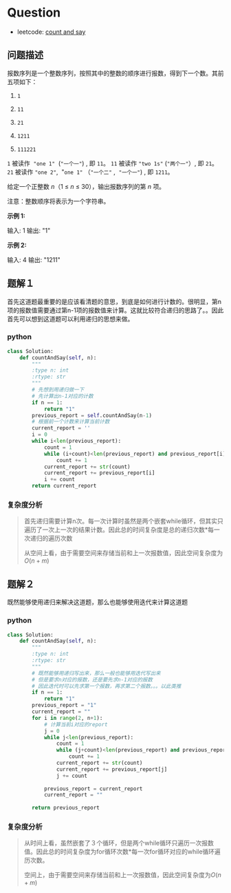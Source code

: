 # Question

- leetcode: [count and say](https://leetcode-cn.com/problems/count-and-say/)

## 问题描述

报数序列是一个整数序列，按照其中的整数的顺序进行报数，得到下一个数。其前五项如下：

1.     1
2.     11
3.     21
4.     1211
5.     111221

`1` 被读作  `"one 1"`  (`"一个一"`) , 即 `11`。
`11` 被读作 `"two 1s"` (`"两个一"`）, 即 `21`。
`21` 被读作 `"one 2"`,  "`one 1"` （`"一个二"` ,  `"一个一"`) , 即 `1211`。

给定一个正整数 *n*（1 ≤ *n* ≤ 30），输出报数序列的第 *n* 项。

注意：整数顺序将表示为一个字符串。

**示例 1:**

输入: 1
输出: "1"

**示例 2:**

输入: 4
输出: "1211"

## 题解１

首先这道题最重要的是应该看清题的意思，到底是如何进行计数的。很明显，第n项的报数值需要通过第n-1项的报数值来计算。这就比较符合递归的思路了。。因此首先可以想到这道题可以利用递归的思想来做。

### python

```python
class Solution:
    def countAndSay(self, n):
        """
        :type n: int
        :rtype: str
        """
        # 先想到用递归做一下
        # 先计算出n-1对应的计数
        if n == 1:
            return "1"
        previous_report = self.countAndSay(n-1)
        # 根据前一个计数来计算当前计数
        current_report = ''
        i = 0
        while i<len(previous_report):
            count = 1
            while (i+count)<len(previous_report) and previous_report[i]==previous_report[i+count]:
                count += 1
            current_report += str(count)
            current_report += previous_report[i]
            i += count
        return current_report
```

### 复杂度分析

> 首先递归需要计算n次。每一次计算时虽然是两个嵌套while循环，但其实只遍历了一次上一次的结果计数。因此总的时间复杂度是总的递归次数$*$每一次递归的遍历次数
>
> 从空间上看，由于需要空间来存储当前和上一次报数值，因此空间复杂度为$O(n+m)$

## 题解２

既然能够使用递归来解决这道题，那么也能够使用迭代来计算这道题

### python

```python
class Solution:
    def countAndSay(self, n):
        """
        :type n: int
        :rtype: str
        """
        # 既然能够用递归写出来，那么一般也能够用迭代写出来
        # 但是要求n对应的报数，还是要先求n-1对应的报数
        # 因此迭代时可以先求第一个报数，再求第二个报数。。。以此类推
        if n == 1:
            return "1"
        previous_report = "1"
        current_report = ""
        for i in range(2, n+1):
            # 计算当前i对应的report
            j = 0       
            while j<len(previous_report):
                count = 1
                while (j+count)<len(previous_report) and previous_report[j]==previous_report[j+count]:
                    count += 1
                current_report += str(count)
                current_report += previous_report[j]
                j += count
            
            previous_report = current_report
            current_report = ""
        
        return previous_report
```

### 复杂度分析

> 从时间上看，虽然嵌套了３个循环，但是两个while循环只遍历一次报数值。因此总的时间复杂度为for循环次数*每一次for循环对应的while循环遍历次数。
>
> 空间上，由于需要空间来存储当前和上一次报数值，因此空间复杂度为$O(n+m)$